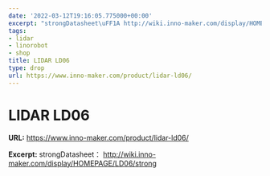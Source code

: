 ```yaml
---
date: '2022-03-12T19:16:05.775000+00:00'
excerpt: "strongDatasheet\uFF1A http://wiki.inno-maker.com/display/HOMEPAGE/LD06/strong"
tags:
- lidar
- linorobot
- shop
title: LIDAR LD06
type: drop
url: https://www.inno-maker.com/product/lidar-ld06/
---
```


# LIDAR LD06

**URL:** https://www.inno-maker.com/product/lidar-ld06/

**Excerpt:** strongDatasheet： http://wiki.inno-maker.com/display/HOMEPAGE/LD06/strong
